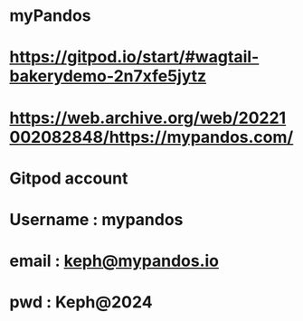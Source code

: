 # myPandos
# https://gitpod.io/start/#wagtail-bakerydemo-2n7xfe5jytz
# https://web.archive.org/web/20221002082848/https://mypandos.com/
# Gitpod account
# Username : mypandos
# email : keph@mypandos.io
# pwd : Keph@2024
